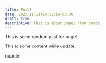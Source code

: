 ```yaml
---
title: Post1
date: 2022-11-11T14:32:16+05:30
draft: true
description: This is about page2 from posts.
---
```

This is some random post for page1.

T﻿his is some content while update.

[﻿google](www.google.com)